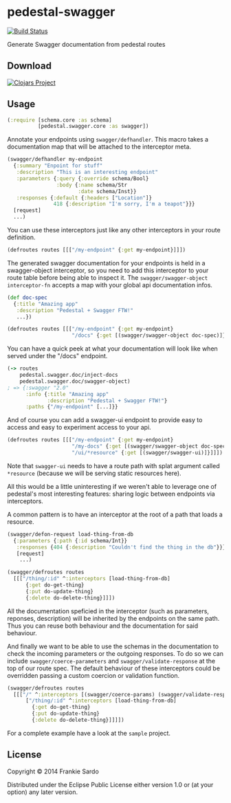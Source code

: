 # pedestal-swagger

[![Build Status](https://secure.travis-ci.org/frankiesardo/pedestal-swagger.png)](http://travis-ci.org/frankiesardo/pedestal-swagger)

Generate Swagger documentation from pedestal routes

## Download

[![Clojars Project](http://clojars.org/pedestal-swagger/latest-version.svg)](http://clojars.org/pedestal-swagger)

## Usage

```clojure
(:require [schema.core :as schema]
          [pedestal.swagger.core :as swagger])
```


Annotate your endpoints using `swagger/defhandler`. This macro takes a documentation map that will be attached to the interceptor meta.

```clojure
(swagger/defhandler my-endpoint
  {:summary "Enpoint for stuff"
   :description "This is an interesting endpoint"
   :parameters {:query {:override schema/Bool}
                :body {:name schema/Str
                       :date schema/Inst}}
   :responses {:default {:headers ["Location"]}
               418 {:description "I'm sorry, I'm a teapot"}}}
  [request]
  ...)
```

You can use these interceptors just like any other interceptors in your route definition.

```clojure
(defroutes routes [[["/my-endpoint" {:get my-endpoint}]]])
```

The generated swagger documentation for your endpoints is held in a swagger-object interceptor, so you need to add this interceptor to your route table before being able to inspect it. The `swagger/swagger-object` `interceptor-fn` accepts a map with your global api documentation infos.

```clojure
(def doc-spec
  {:title "Amazing app"
   :description "Pedestal + Swagger FTW!"
   ...})

(defroutes routes [[["/my-endpoint" {:get my-endpoint}
                     "/docs" {:get [(swagger/swagger-object doc-spec)]}]]])
```
You can have a quick peek at what your documentation will look like when served under the "/docs" endpoint.

```clojure
(-> routes
    pedestal.swagger.doc/inject-docs
    pedestal.swagger.doc/swagger-object)
; => {:swagger "2.0"
      :info {:title "Amazing app"
             :description "Pedestal + Swagger FTW!"}
      :paths {"/my-endpoint" [...]}}
```

And of course you can add a swagger-ui endpoint to provide easy to access and easy to experiment access to your api.

```clojure
(defroutes routes [[["/my-endpoint" {:get my-endpoint}
                     "/my-docs" {:get [(swagger/swagger-object doc-spec)]}
                     "/ui/*resource" {:get [(swagger/swagger-ui)]}]]])
```

Note that `swagger-ui` needs to have a route path with splat argument called `*resource` (because we will be serving static resources here).

All this would be a little uninteresting if we weren't able to leverage one of pedestal's most interesting features: sharing logic between endpoints via interceptors.

A common pattern is to have an interceptor at the root of a path that loads a resource.

```clojure
(swagger/defon-request load-thing-from-db
  {:parameters {:path {:id schema/Int}}
   :responses {404 {:description "Couldn't find the thing in the db"}}}
   [request]
    ...)

(swagger/defroutes routes
  [[["/thing/:id" ^:interceptors [load-thing-from-db]
      {:get do-get-thing}
      {:put do-update-thing}
      {:delete do-delete-thing}]]])
```
All the documentation speficied in the interceptor (such as parameters, reponses, description) will be inherited by the endpoints on the same path. Thus you can reuse both behaviour and the documentation for said behaviour.

And finally we want to be able to use the schemas in the documentation to check the incoming parameters or the outgoing responses. To do so we can include `swagger/coerce-parameters` and `swagger/validate-response` at the top of our route spec. The default behaviour of these interceptors could be overridden passing a custom coercion or validation function.

```clojure
(swagger/defroutes routes
  [[["/" ^:interceptors [(swagger/coerce-params) (swagger/validate-response)]
      ["/thing/:id" ^:interceptors [load-thing-from-db]
        {:get do-get-thing}
        {:put do-update-thing}
        {:delete do-delete-thing}]]]])
```

For a complete example have a look at the `sample` project.


## License

Copyright © 2014 Frankie Sardo

Distributed under the Eclipse Public License either version 1.0 or (at
your option) any later version.
